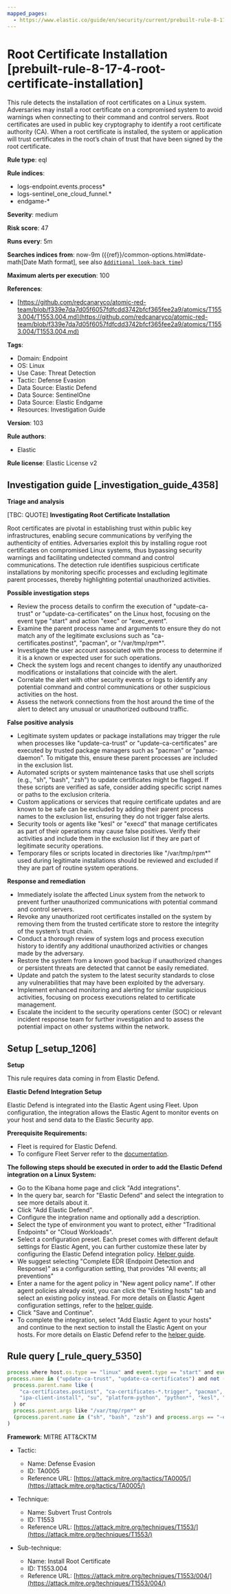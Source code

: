 ```yaml
---
mapped_pages:
  - https://www.elastic.co/guide/en/security/current/prebuilt-rule-8-17-4-root-certificate-installation.html
---
```


# Root Certificate Installation [prebuilt-rule-8-17-4-root-certificate-installation]

This rule detects the installation of root certificates on a Linux system. Adversaries may install a root certificate on a compromised system to avoid warnings when connecting to their command and control servers. Root certificates are used in public key cryptography to identify a root certificate authority (CA). When a root certificate is installed, the system or application will trust certificates in the root’s chain of trust that have been signed by the root certificate.

**Rule type**: eql

**Rule indices**:

* logs-endpoint.events.process*
* logs-sentinel_one_cloud_funnel.*
* endgame-*

**Severity**: medium

**Risk score**: 47

**Runs every**: 5m

**Searches indices from**: now-9m ({{ref}}/common-options.html#date-math[Date Math format], see also [`Additional look-back time`](docs-content://solutions/security/detect-and-alert/create-detection-rule.md#rule-schedule))

**Maximum alerts per execution**: 100

**References**:

* [https://github.com/redcanaryco/atomic-red-team/blob/f339e7da7d05f6057fdfcdd3742bfcf365fee2a9/atomics/T1553.004/T1553.004.md](https://github.com/redcanaryco/atomic-red-team/blob/f339e7da7d05f6057fdfcdd3742bfcf365fee2a9/atomics/T1553.004/T1553.004.md)

**Tags**:

* Domain: Endpoint
* OS: Linux
* Use Case: Threat Detection
* Tactic: Defense Evasion
* Data Source: Elastic Defend
* Data Source: SentinelOne
* Data Source: Elastic Endgame
* Resources: Investigation Guide

**Version**: 103

**Rule authors**:

* Elastic

**Rule license**: Elastic License v2

## Investigation guide [_investigation_guide_4358]

**Triage and analysis**

[TBC: QUOTE]
**Investigating Root Certificate Installation**

Root certificates are pivotal in establishing trust within public key infrastructures, enabling secure communications by verifying the authenticity of entities. Adversaries exploit this by installing rogue root certificates on compromised Linux systems, thus bypassing security warnings and facilitating undetected command and control communications. The detection rule identifies suspicious certificate installations by monitoring specific processes and excluding legitimate parent processes, thereby highlighting potential unauthorized activities.

**Possible investigation steps**

* Review the process details to confirm the execution of "update-ca-trust" or "update-ca-certificates" on the Linux host, focusing on the event type "start" and action "exec" or "exec_event".
* Examine the parent process name and arguments to ensure they do not match any of the legitimate exclusions such as "ca-certificates.postinst", "pacman", or "/var/tmp/rpm*".
* Investigate the user account associated with the process to determine if it is a known or expected user for such operations.
* Check the system logs and recent changes to identify any unauthorized modifications or installations that coincide with the alert.
* Correlate the alert with other security events or logs to identify any potential command and control communications or other suspicious activities on the host.
* Assess the network connections from the host around the time of the alert to detect any unusual or unauthorized outbound traffic.

**False positive analysis**

* Legitimate system updates or package installations may trigger the rule when processes like "update-ca-trust" or "update-ca-certificates" are executed by trusted package managers such as "pacman" or "pamac-daemon". To mitigate this, ensure these parent processes are included in the exclusion list.
* Automated scripts or system maintenance tasks that use shell scripts (e.g., "sh", "bash", "zsh") to update certificates might be flagged. If these scripts are verified as safe, consider adding specific script names or paths to the exclusion criteria.
* Custom applications or services that require certificate updates and are known to be safe can be excluded by adding their parent process names to the exclusion list, ensuring they do not trigger false alerts.
* Security tools or agents like "kesl" or "execd" that manage certificates as part of their operations may cause false positives. Verify their activities and include them in the exclusion list if they are part of legitimate security operations.
* Temporary files or scripts located in directories like "/var/tmp/rpm*" used during legitimate installations should be reviewed and excluded if they are part of routine system operations.

**Response and remediation**

* Immediately isolate the affected Linux system from the network to prevent further unauthorized communications with potential command and control servers.
* Revoke any unauthorized root certificates installed on the system by removing them from the trusted certificate store to restore the integrity of the system’s trust chain.
* Conduct a thorough review of system logs and process execution history to identify any additional unauthorized activities or changes made by the adversary.
* Restore the system from a known good backup if unauthorized changes or persistent threats are detected that cannot be easily remediated.
* Update and patch the system to the latest security standards to close any vulnerabilities that may have been exploited by the adversary.
* Implement enhanced monitoring and alerting for similar suspicious activities, focusing on process executions related to certificate management.
* Escalate the incident to the security operations center (SOC) or relevant incident response team for further investigation and to assess the potential impact on other systems within the network.


## Setup [_setup_1206]

**Setup**

This rule requires data coming in from Elastic Defend.

**Elastic Defend Integration Setup**

Elastic Defend is integrated into the Elastic Agent using Fleet. Upon configuration, the integration allows the Elastic Agent to monitor events on your host and send data to the Elastic Security app.

**Prerequisite Requirements:**

* Fleet is required for Elastic Defend.
* To configure Fleet Server refer to the [documentation](docs-content://reference/ingestion-tools/fleet/fleet-server.md).

**The following steps should be executed in order to add the Elastic Defend integration on a Linux System:**

* Go to the Kibana home page and click "Add integrations".
* In the query bar, search for "Elastic Defend" and select the integration to see more details about it.
* Click "Add Elastic Defend".
* Configure the integration name and optionally add a description.
* Select the type of environment you want to protect, either "Traditional Endpoints" or "Cloud Workloads".
* Select a configuration preset. Each preset comes with different default settings for Elastic Agent, you can further customize these later by configuring the Elastic Defend integration policy. [Helper guide](docs-content://solutions/security/configure-elastic-defend/configure-an-integration-policy-for-elastic-defend.md).
* We suggest selecting "Complete EDR (Endpoint Detection and Response)" as a configuration setting, that provides "All events; all preventions"
* Enter a name for the agent policy in "New agent policy name". If other agent policies already exist, you can click the "Existing hosts" tab and select an existing policy instead. For more details on Elastic Agent configuration settings, refer to the [helper guide](docs-content://reference/ingestion-tools/fleet/agent-policy.md).
* Click "Save and Continue".
* To complete the integration, select "Add Elastic Agent to your hosts" and continue to the next section to install the Elastic Agent on your hosts. For more details on Elastic Defend refer to the [helper guide](docs-content://solutions/security/configure-elastic-defend/install-elastic-defend.md).


## Rule query [_rule_query_5350]

```js
process where host.os.type == "linux" and event.type == "start" and event.action in ("exec", "exec_event", "start") and
process.name in ("update-ca-trust", "update-ca-certificates") and not (
  process.parent.name like (
    "ca-certificates.postinst", "ca-certificates-*.trigger", "pacman", "pamac-daemon", "autofirma.postinst",
    "ipa-client-install", "su", "platform-python", "python*", "kesl", "execd", "systemd", "flock"
  ) or
  process.parent.args like "/var/tmp/rpm*" or
  (process.parent.name in ("sh", "bash", "zsh") and process.args == "-e")
)
```

**Framework**: MITRE ATT&CKTM

* Tactic:

    * Name: Defense Evasion
    * ID: TA0005
    * Reference URL: [https://attack.mitre.org/tactics/TA0005/](https://attack.mitre.org/tactics/TA0005/)

* Technique:

    * Name: Subvert Trust Controls
    * ID: T1553
    * Reference URL: [https://attack.mitre.org/techniques/T1553/](https://attack.mitre.org/techniques/T1553/)

* Sub-technique:

    * Name: Install Root Certificate
    * ID: T1553.004
    * Reference URL: [https://attack.mitre.org/techniques/T1553/004/](https://attack.mitre.org/techniques/T1553/004/)



